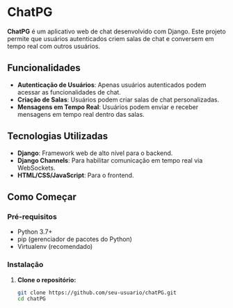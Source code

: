 # ChatPG

**ChatPG** é um aplicativo web de chat desenvolvido com Django. Este projeto permite que usuários autenticados criem salas de chat e conversem em tempo real com outros usuários.

## Funcionalidades

- **Autenticação de Usuários**: Apenas usuários autenticados podem acessar as funcionalidades de chat.
- **Criação de Salas**: Usuários podem criar salas de chat personalizadas.
- **Mensagens em Tempo Real**: Usuários podem enviar e receber mensagens em tempo real dentro das salas.

## Tecnologias Utilizadas

- **Django**: Framework web de alto nível para o backend.
- **Django Channels**: Para habilitar comunicação em tempo real via WebSockets.
- **HTML/CSS/JavaScript**: Para o frontend.

## Como Começar

### Pré-requisitos

- Python 3.7+
- pip (gerenciador de pacotes do Python)
- Virtualenv (recomendado)

### Instalação

1. **Clone o repositório:**

   ```bash
   git clone https://github.com/seu-usuario/chatPG.git
   cd chatPG
